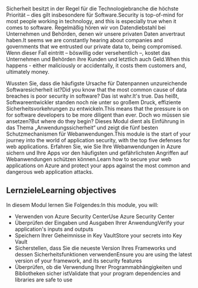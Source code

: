 <span data-ttu-id="bcc38-101">Sicherheit besitzt in der Regel für die Technologiebranche die höchste Priorität – dies gilt insbesondere für Software.</span><span class="sxs-lookup"><span data-stu-id="bcc38-101">Security is top-of-mind for most people working in technology, and this is especially true when it comes to software.</span></span> <span data-ttu-id="bcc38-102">Regelmäßig hören wir von Datendiebstahl bei Unternehmen und Behörden, denen wir unsere privaten Daten anvertraut haben.</span><span class="sxs-lookup"><span data-stu-id="bcc38-102">It seems we are constantly hearing about companies and governments that we entrusted our private data to, being compromised.</span></span> <span data-ttu-id="bcc38-103">Wenn dieser Fall eintritt – böswillig oder versehentlich –, kostet das Unternehmen und Behörden ihre Kunden und letztlich auch Geld.</span><span class="sxs-lookup"><span data-stu-id="bcc38-103">When this happens - either maliciously or accidentally, it costs them customers and, ultimately money.</span></span>

<span data-ttu-id="bcc38-104">Wussten Sie, dass die häufigste Ursache für Datenpannen unzureichende Softwaresicherheit ist?</span><span class="sxs-lookup"><span data-stu-id="bcc38-104">Did you know that the most common cause of data breaches is poor security in software?</span></span> <span data-ttu-id="bcc38-105">Das ist wahr.</span><span class="sxs-lookup"><span data-stu-id="bcc38-105">It's true.</span></span>  <span data-ttu-id="bcc38-106">Das heißt, Softwareentwickler standen noch nie unter so großem Druck, effiziente Sicherheitsvorkehrungen zu entwickeln.</span><span class="sxs-lookup"><span data-stu-id="bcc38-106">This means that the pressure is on for software developers to be more diligent than ever.</span></span> <span data-ttu-id="bcc38-107">Doch wo müssen sie ansetzen?</span><span class="sxs-lookup"><span data-stu-id="bcc38-107">But where do they begin?</span></span> <span data-ttu-id="bcc38-108">Dieses Modul dient als Einführung in das Thema „Anwendungssicherheit“ und zeigt die fünf besten Schutzmechanismen für Webanwendungen.</span><span class="sxs-lookup"><span data-stu-id="bcc38-108">This module is the start of your journey into the world of application security, with the top five defenses for web applications.</span></span> <span data-ttu-id="bcc38-109">Erfahren Sie, wie Sie Ihre Webanwendungen in Azure sichern und Ihre Apps vor den häufigsten und gefährlichsten Angriffen auf Webanwendungen schützen können.</span><span class="sxs-lookup"><span data-stu-id="bcc38-109">Learn how to secure your web applications on Azure and protect your apps against the most common and dangerous web application attacks.</span></span>

## <a name="learning-objectives"></a><span data-ttu-id="bcc38-110">Lernziele</span><span class="sxs-lookup"><span data-stu-id="bcc38-110">Learning objectives</span></span>

<span data-ttu-id="bcc38-111">In diesem Modul lernen Sie Folgendes:</span><span class="sxs-lookup"><span data-stu-id="bcc38-111">In this module, you will:</span></span>

* <span data-ttu-id="bcc38-112">Verwenden von Azure Security Center</span><span class="sxs-lookup"><span data-stu-id="bcc38-112">Use Azure Security Center</span></span>
* <span data-ttu-id="bcc38-113">Überprüfen der Eingaben und Ausgaben Ihrer Anwendung</span><span class="sxs-lookup"><span data-stu-id="bcc38-113">Verify your application's inputs and outputs</span></span>
* <span data-ttu-id="bcc38-114">Speichern Ihrer Geheimnisse in Key Vault</span><span class="sxs-lookup"><span data-stu-id="bcc38-114">Store your secrets into Key Vault</span></span>
* <span data-ttu-id="bcc38-115">Sicherstellen, dass Sie die neueste Version Ihres Frameworks und dessen Sicherheitsfunktionen verwenden</span><span class="sxs-lookup"><span data-stu-id="bcc38-115">Ensure you are using the latest version of your framework, and its security features</span></span>
* <span data-ttu-id="bcc38-116">Überprüfen, ob die Verwendung Ihrer Programmabhängigkeiten und Bibliotheken sicher ist</span><span class="sxs-lookup"><span data-stu-id="bcc38-116">Validate that your program dependencies and libraries are safe to use</span></span>
